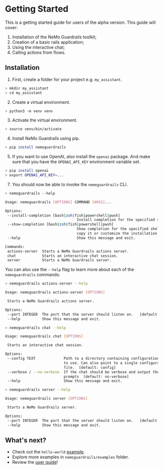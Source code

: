 # Getting Started

This is a getting started guide for users of the alpha version. This guide will cover:

1. Installation of the NeMo Guardrails toolkit;
2. Creation of a basic rails application;
3. Using the interactive chat;
4. Calling actions from flows.

## Installation

1. First, create a folder for your project e.g. `my_assistant`.

 ```bash
 > mkdir my_assistant
 > cd my_assistant
 ```

2. Create a virtual environment.

 ```bash
 > python3 -m venv venv
 ```

3. Activate the virtual environment.

 ```bash
 > source venv/bin/activate
 ```

4. Install NeMo Guardrails using pip.

 ```bash
 > pip install nemoguardrails
 ```

5. If you want to use OpenAI, also install the `openai` package. And make sure that you have the `OPENAI_API_KEY` environment variable set.

 ```bash
 > pip install openai
 > export OPENAI_API_KEY=...
 ```

7. You should now be able to invoke the `nemoguardrails` CLI.

 ```bash
 > nemoguardrails --help

 Usage: nemoguardrails [OPTIONS] COMMAND [ARGS]...

 Options:
  --install-completion [bash|zsh|fish|powershell|pwsh]
                                  Install completion for the specified shell.
  --show-completion [bash|zsh|fish|powershell|pwsh]
                                  Show completion for the specified shell, to
                                  copy it or customize the installation.
  --help                          Show this message and exit.

 Commands:
  actions-server  Starts a NeMo Guardrails actions server.
  chat            Starts an interactive chat session.
  server          Starts a NeMo Guardrails server.
 ```

 You can also use the `--help` flag to learn more about each of the `nemoguardrails` commands:

 ```bash
 > nemoguardrails actions-server --help

 Usage: nemoguardrails actions-server [OPTIONS]

  Starts a NeMo Guardrails actions server.

 Options:
  --port INTEGER  The port that the server should listen on.   [default: 8001]
  --help          Show this message and exit.
 ```

 ```bash
 > nemoguardrails chat --help

 Usage: nemoguardrails chat [OPTIONS]

  Starts an interactive chat session.

 Options:
  --config TEXT             Path to a directory containing configuration files
                            to use. Can also point to a single configuration
                            file.  [default: config]
  --verbose / --no-verbose  If the chat should be verbose and output the
                            prompts  [default: no-verbose]
  --help                    Show this message and exit.
 ```

 ```bash
 > nemoguardrails server --help

 Usage: nemoguardrails server [OPTIONS]

  Starts a NeMo Guardrails server.

 Options:
  --port INTEGER  The port that the server should listen on.   [default: 8000]
  --help          Show this message and exit.
 ```

## What's next?

* Check out the `hello-world` [example](./hello-world.md).
* Explore more examples in `nemoguardrails/examples` folder.
* Review the [user guide](../README.md#user-guide)!
